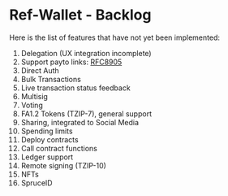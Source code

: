 # Ref-Wallet - Backlog

Here is the list of features that have not yet been implemented:

1. Delegation (UX integration incomplete)
1. Support payto links: [RFC8905](https://tools.ietf.org/html/rfc8905)
1. Direct Auth
1. Bulk Transactions
1. Live transaction status feedback
1. Multisig
1. Voting
1. FA1.2 Tokens (TZIP-7), general support
1. Sharing, integrated to Social Media
1. Spending limits
1. Deploy contracts
1. Call contract functions
1. Ledger support
1. Remote signing (TZIP-10)
1. NFTs
1. SpruceID

